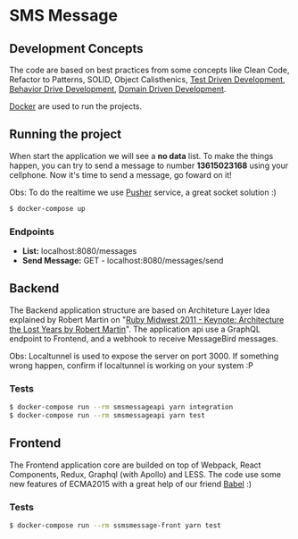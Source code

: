 # SMS Message

## Development Concepts

The code are based on best practices from some concepts like Clean Code, Refactor to Patterns, SOLID, Object Calisthenics, [Test Driven Development](https://martinfowler.com/bliki/TestDrivenDevelopment.html), [Behavior Drive Development](https://dannorth.net/introducing-bdd/), [Domain Driven Development](https://www.amazon.com.br/Domain-Driven-Design-Tackling-Complexity-Software/dp/0321125215).

[Docker](https://docs.docker.com/compose/install/) are used to run the projects.

## Running the project
When start the application we will see a **no data** list. To make the things happen, you can try to send a message to number **13615023168** using your cellphone.
Now it's time to send a message, go foward on it!

Obs: To do the realtime we use [Pusher](https://pusher.com/) service, a great socket solution :)

```sh
$ docker-compose up
```

### Endpoints
- **List:** localhost:8080/messages
- **Send Message:** GET - localhost:8080/messages/send


## Backend
The Backend application structure are based on Architeture Layer Idea explained by Robert Martin on "[Ruby Midwest 2011 - Keynote: Architecture the Lost Years by Robert Martin](https://www.youtube.com/watch?v=WpkDN78P884)".
The application api use a GraphQL endpoint to Frontend, and a webhook to receive MessageBird messages.

Obs: Localtunnel is used to expose the server on port 3000. If something wrong happen, confirm if localtunnel is working on your system :P

### Tests
```sh
$ docker-compose run --rm smsmessageapi yarn integration
$ docker-compose run --rm smsmessageapi yarn test
```

## Frontend
The Frontend application core are builded on top of Webpack, React Components, Redux, Graphql (with Apollo) and LESS. The code use some new features of ECMA2015 with a great help of our friend [Babel](https://babeljs.io/) :)

### Tests
```sh
$ docker-compose run --rm ssmsmessage-front yarn test
```
